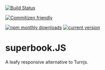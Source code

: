 [![Build Status](https://travis-ci.org/marvindanig/superbook.svg?branch=master)](https://travis-ci.org/marvindanig/superbook)

[![Commitizen friendly](https://img.shields.io/badge/commitizen-friendly-brightgreen.svg)](http://commitizen.github.io/cz-cli/)


[![npm monthly downloads](https://img.shields.io/npm/dm/superbook.svg?style=flat-square)](https://www.npmjs.com/package/superbook) [![current version](https://img.shields.io/npm/v/superbook.svg?style=flat-square)](https://www.npmjs.com/package/superbook)

# superbook.JS

A leafy responsive alternative to Turnjs.
